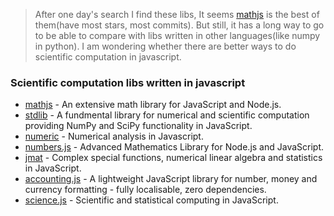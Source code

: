 > After one day's search I find these libs, It seems [mathjs](https://github.com/josdejong/mathjs) is the best of them(have most stars, most commits). But still, it has a long way to go to be able to compare with libs written in other languages(like numpy in python). I am wondering whether there are better ways to do scientific computation in javascript.


### Scientific computation libs written in javascript

- [mathjs](https://github.com/josdejong/mathjs) - An extensive math library for JavaScript and Node.js.
- [stdlib](https://github.com/stdlib-js/stdlib) - A fundmental library for numerical and scientific computation providing NumPy and SciPy functionality in JavaScript.
- [numeric](https://github.com/sloisel/numeric) - Numerical analysis in Javascript.
- [numbers.js](https://github.com/numbers/numbers.js) - Advanced Mathematics Library for Node.js and JavaScript.
- [jmat](https://github.com/lvandeve/jmat) - Complex special functions, numerical linear algebra and statistics in JavaScript.
- [accounting.js](https://github.com/openexchangerates/accounting.js) - A lightweight JavaScript library for number, money and currency formatting - fully localisable, zero dependencies.
- [science.js](https://github.com/jasondavies/science.js) - Scientific and statistical computing in JavaScript.
